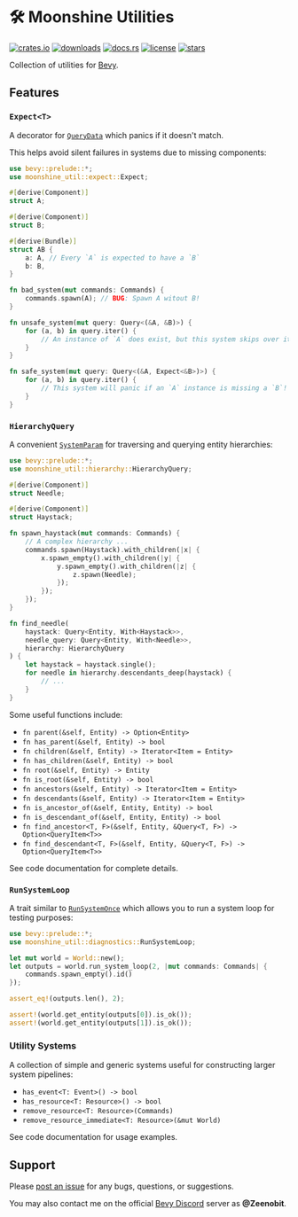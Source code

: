 # 🛠️ Moonshine Utilities

[![crates.io](https://img.shields.io/crates/v/moonshine-util)](https://crates.io/crates/moonshine-util)
[![downloads](https://img.shields.io/crates/dr/moonshine-util?label=downloads)](https://crates.io/crates/moonshine-util)
[![docs.rs](https://docs.rs/moonshine-util/badge.svg)](https://docs.rs/moonshine-util)
[![license](https://img.shields.io/crates/l/moonshine-util)](https://github.com/Zeenobit/moonshine_util/blob/main/LICENSE)
[![stars](https://img.shields.io/github/stars/Zeenobit/moonshine_util)](https://github.com/Zeenobit/moonshine_util)

Collection of utilities for [Bevy](https://github.com/bevyengine/bevy).

## Features

### `Expect<T>`

A decorator for [`QueryData`](https://docs.rs/bevy/latest/bevy/ecs/query/trait.QueryData.html) which panics if it doesn't match.

This helps avoid silent failures in systems due to missing components:

```rust
use bevy::prelude::*;
use moonshine_util::expect::Expect;

#[derive(Component)]
struct A;

#[derive(Component)]
struct B;

#[derive(Bundle)]
struct AB {
    a: A, // Every `A` is expected to have a `B`
    b: B,
}

fn bad_system(mut commands: Commands) {
    commands.spawn(A); // BUG: Spawn A witout B!
}

fn unsafe_system(mut query: Query<(&A, &B)>) {
    for (a, b) in query.iter() {
        // An instance of `A` does exist, but this system skips over it silently!
    }
}

fn safe_system(mut query: Query<(&A, Expect<&B>)>) {
    for (a, b) in query.iter() {
        // This system will panic if an `A` instance is missing a `B`!
    }
}
```

### `HierarchyQuery`

A convenient [`SystemParam`](https://docs.rs/bevy/latest/bevy/ecs/system/trait.SystemParam.html) for traversing and querying entity hierarchies:

```rust
use bevy::prelude::*;
use moonshine_util::hierarchy::HierarchyQuery;

#[derive(Component)]
struct Needle;

#[derive(Component)]
struct Haystack;

fn spawn_haystack(mut commands: Commands) {
    // A complex hierarchy ...
    commands.spawn(Haystack).with_children(|x| {
        x.spawn_empty().with_children(|y| {
            y.spawn_empty().with_children(|z| {
                z.spawn(Needle);
            });
        });
    });
}

fn find_needle(
    haystack: Query<Entity, With<Haystack>>,
    needle_query: Query<Entity, With<Needle>>,
    hierarchy: HierarchyQuery
) {
    let haystack = haystack.single();
    for needle in hierarchy.descendants_deep(haystack) {
        // ...
    }
}
```

Some useful functions include:

- `fn parent(&self, Entity) -> Option<Entity>`
- `fn has_parent(&self, Entity) -> bool`
- `fn children(&self, Entity) -> Iterator<Item = Entity>`
- `fn has_children(&self, Entity) -> bool`
- `fn root(&self, Entity) -> Entity`
- `fn is_root(&self, Entity) -> bool`
- `fn ancestors(&self, Entity) -> Iterator<Item = Entity>`
- `fn descendants(&self, Entity) -> Iterator<Item = Entity>`
- `fn is_ancestor_of(&self, Entity, Entity) -> bool`
- `fn is_descendant_of(&self, Entity, Entity) -> bool`
- `fn find_ancestor<T, F>(&self, Entity, &Query<T, F>) -> Option<QueryItem<T>>`
- `fn find_descendant<T, F>(&self, Entity, &Query<T, F>) -> Option<QueryItem<T>>`

See code documentation for complete details.

### `RunSystemLoop`

A trait similar to [`RunSystemOnce`](https://docs.rs/bevy/latest/bevy/ecs/system/trait.RunSystemOnce.html) which allows you to run a system loop for testing purposes:

```rust
use bevy::prelude::*;
use moonshine_util::diagnostics::RunSystemLoop;

let mut world = World::new();
let outputs = world.run_system_loop(2, |mut commands: Commands| {
    commands.spawn_empty().id()
});

assert_eq!(outputs.len(), 2);

assert!(world.get_entity(outputs[0]).is_ok());
assert!(world.get_entity(outputs[1]).is_ok());
```

### Utility Systems

A collection of simple and generic systems useful for constructing larger system pipelines:

- `has_event<T: Event>() -> bool`
- `has_resource<T: Resource>() -> bool`
- `remove_resource<T: Resource>(Commands)`
- `remove_resource_immediate<T: Resource>(&mut World)`

See code documentation for usage examples.

## Support

Please [post an issue](https://github.com/Zeenobit/moonshine_util/issues/new) for any bugs, questions, or suggestions.

You may also contact me on the official [Bevy Discord](https://discord.gg/bevy) server as **@Zeenobit**.